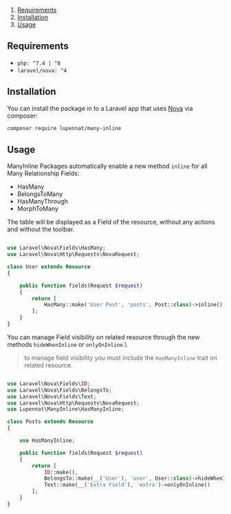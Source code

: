 1. [Requirements](#Requirements)
1. [Installation](#Installation)
1. [Usage](#Usage)

## Requirements

- `php: ^7.4 | ^8`
- `laravel/nova: ^4`

## Installation

You can install the package in to a Laravel app that uses [Nova](https://nova.laravel.com) via composer:

```bash
composer require lupennat/many-inline
```

## Usage

ManyInline Packages automatically enable a new method `inline` for all Many Relationship Fields:

- HasMany
- BelongsToMany
- HasManyThrough
- MorphToMany

The table will be displayed as a Field of the resource, without any actions and without the toolbar.

```php

use Laravel\Nova\Fields\HasMany;
use Laravel\Nova\Http\Requests\NovaRequest;

class User extends Resource
{

    public function fields(Request $request)
    {
        return [
            HasMany::make('User Post', 'posts', Post::class)->inline();
        ];
    }
}
```

You can manage Field visibility on related resource through the new methods `hideWhenInline` or `onlyOnInline`.\

> to manage field visibility you must include the `HasManyInline` trait on related resource.

```php

use Laravel\Nova\Fields\ID;
use Laravel\Nova\Fields\BelongsTo;
use Laravel\Nova\Fields\Text;
use Laravel\Nova\Http\Requests\NovaRequest;
use Lupennat\ManyInline\HasManyInline;

class Posts extends Resource
{

    use HasManyInline;

    public function fields(Request $request)
    {
        return [
            ID::make(),
            BelongsTo::make(__('User'), 'user', User::class)->hideWhenInline(),
            Text::make(__('Extra Field'), 'extra')->onlyOnInline()
        ];
    }
}
```
